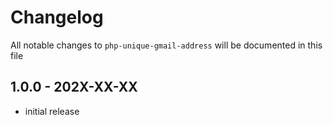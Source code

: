 # Changelog

All notable changes to `php-unique-gmail-address` will be documented in this file

## 1.0.0 - 202X-XX-XX

- initial release
